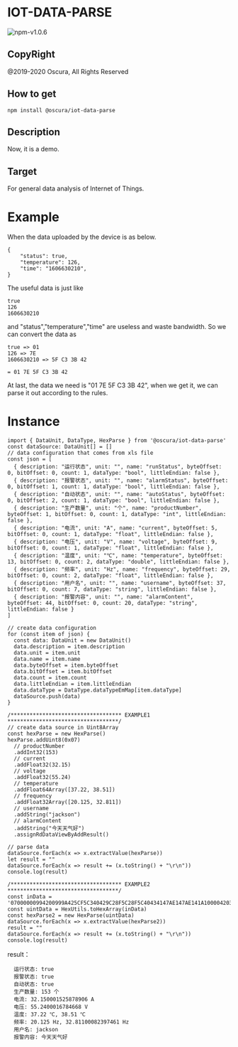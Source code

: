 # IOT-DATA-PARSE

![npm-v1.0.6](https://img.shields.io/badge/npm-v1.0.6-brightgreen)

## CopyRight

@2019-2020 Oscura, All Rights Reserved

## How to get

```
npm install @oscura/iot-data-parse
```

## Description

Now, it is a demo.

## Target

For general data analysis of Internet of Things.

# Example

When the data uploaded by the device is as below.

```
{
	"status": true,
	"temperature": 126,
	"time": "1606630210",
}
```

The useful data is just like

```
true
126
1606630210
```

and "status","temperature","time" are useless and waste bandwidth. So we can convert the data as

```
true => 01
126 => 7E
1606630210 => 5F C3 3B 42

= 01 7E 5F C3 3B 42
```

At last, the data we need is "01 7E 5F C3 3B 42", when we get it, we can parse it out according to the rules.

# Instance

```
import { DataUnit, DataType, HexParse } from '@oscura/iot-data-parse'
const dataSource: DataUnit[] = []
// data configuration that comes from xls file
const json = [
  { description: "运行状态", unit: "", name: "runStatus", byteOffset: 0, bitOffset: 0, count: 1, dataType: "bool", littleEndian: false },
  { description: "报警状态", unit: "", name: "alarmStatus", byteOffset: 0, bitOffset: 1, count: 1, dataType: "bool", littleEndian: false },
  { description: "自动状态", unit: "", name: "autoStatus", byteOffset: 0, bitOffset: 2, count: 1, dataType: "bool", littleEndian: false },
  { description: "生产数量", unit: "个", name: "productNumber", byteOffset: 1, bitOffset: 0, count: 1, dataType: "int", littleEndian: false },
  { description: "电流", unit: "A", name: "current", byteOffset: 5, bitOffset: 0, count: 1, dataType: "float", littleEndian: false },
  { description: "电压", unit: "V", name: "voltage", byteOffset: 9, bitOffset: 0, count: 1, dataType: "float", littleEndian: false },
  { description: "温度", unit: "℃", name: "temperature", byteOffset: 13, bitOffset: 0, count: 2, dataType: "double", littleEndian: false },
  { description: "频率", unit: "Hz", name: "frequency", byteOffset: 29, bitOffset: 0, count: 2, dataType: "float", littleEndian: false },
  { description: "用户名", unit: "", name: "username", byteOffset: 37, bitOffset: 0, count: 7, dataType: "string", littleEndian: false },
  { description: "报警内容", unit: "", name: "alarmContent", byteOffset: 44, bitOffset: 0, count: 20, dataType: "string", littleEndian: false }
]

// create data configuration
for (const item of json) {
  const data: DataUnit = new DataUnit()
  data.description = item.description
  data.unit = item.unit
  data.name = item.name
  data.byteOffset = item.byteOffset
  data.bitOffset = item.bitOffset
  data.count = item.count
  data.littleEndian = item.littleEndian
  data.dataType = DataType.dataTypeEmMap[item.dataType]
  dataSource.push(data)
}

/*********************************** EXAMPLE1 ***********************************/
// create data source in Uint8Array
const hexParse = new HexParse()
hexParse.addUint8(0x07)
  // productNumber
  .addInt32(153)
  // current
  .addFloat32(32.15)
  // voltage
  .addFloat32(55.24)
  // temperature
  .addFloat64Array([37.22, 38.51])
  // frequency
  .addFloat32Array([20.125, 32.811])
  // username
  .addString("jackson")
  // alarmContent
  .addString("今天天气好")
  .assignRdDataViewByAddResult()

// parse data
dataSource.forEach(x => x.extractValue(hexParse))
let result = ""
dataSource.forEach(x => result += (x.toString() + "\r\n"))
console.log(result)

/*********************************** EXAMPLE2 ***********************************/
const inData = '07000000994200999A425CF5C340429C28F5C28F5C40434147AE147AE141A1000042033E776A61636B736F6EE4BB8AE5A4A9E5A4A9E6B094E5A5BD'
const uintData = HexUtils.toHexArray(inData)
const hexParse2 = new HexParse(uintData)
dataSource.forEach(x => x.extractValue(hexParse2))
result = ""
dataSource.forEach(x => result += (x.toString() + "\r\n"))
console.log(result)
```

result：

```
  运行状态: true
  报警状态: true
  自动状态: true
  生产数量: 153 个
  电流: 32.150001525878906 A
  电压: 55.2400016784668 V
  温度: 37.22 ℃, 38.51 ℃
  频率: 20.125 Hz, 32.81100082397461 Hz
  用户名: jackson
  报警内容: 今天天气好
```
